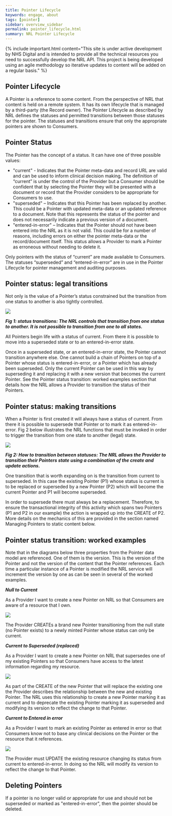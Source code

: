 ```yaml
---
title: Pointer Lifecycle
keywords: engage, about
tags: [pointer]
sidebar: overview_sidebar
permalink: pointer_lifecycle.html
summary: NRL Pointer Lifecycle
---
```


{% include important.html content="This site is under active development by NHS Digital and is intended to provide all the technical resources you need to successfully develop the NRL API. This project is being developed using an agile methodology so iterative updates to content will be added on a regular basis." %}

## Pointer Lifecycle ##

A Pointer is a reference to some content. From the perspective of NRL that content is held on a remote system. It has its own lifecycle that is managed by a third-party (the Record owner). The Pointer Lifecycle as described by NRL defines the statuses and permitted transitions between those statuses for the pointer. The statuses and transitions ensure that only the appropriate pointers are shown to Consumers. 

## Pointer Status ##

The Pointer has the concept of a status. It can have one of three possible values: 
- "current" - Indicates that the Pointer meta-data and record URL are valid and can be used to inform clinical decision making. The definition of “current” is under the control of the Provider but a Consumer should be confident that by selecting the Pointer they will be presented with a document or record that the Provider considers to be appropriate for Consumers to use.
- "superseded" – Indicates that this Pointer has been replaced by another. This could be a Pointer with updated meta-data or an updated reference to a document. Note that this represents the status of the pointer and does not necessarily indicate a previous version of a document.  
- "entered-in-error" – Indicates that the Pointer should not have been entered into the NRL as it is not valid. This could be for a number of reasons, including errors on either the pointer meta-data or the record/document itself. This status allows a Provider to mark a Pointer as erroneous without needing to delete it.

Only pointers with the status of “current” are made available to Consumers. The statuses “superseded” and “entered-in-error” are in use in the Pointer Lifecycle for pointer management and auditing purposes. 

## Pointer status: legal transitions ##

Not only is the value of a Pointer’s status constrained but the transition from one status to another is also tightly controlled.

<img src="images/pointers/pointer_transitions.png">

***Fig 1: status transitions: The NRL controls that transition from one status to another. It is not possible to transition from one to all states.***

All Pointers begin life with a status of current. From there it is possible to move into a superseded state or to an entered-in-error state.

Once in a superseded state, or an entered-in-error state, the Pointer cannot transition anywhere else. One cannot build a chain of Pointers on top of a Pointer whose status is entered-in-error, or a Pointer which has already been superseded. Only the current Pointer can be used in this way by superseding it and replacing it with a new version that becomes the current Pointer. See the Pointer status transition: worked examples section that details how the NRL allows a Provider to transition the status of their Pointers.

## Pointer status: making transitions ##

When a Pointer is first created it will always have a status of current. 
From there it is possible to supersede that Pointer or to mark it as entered-in-error. Fig 2 below illustrates the NRL functions that must be invoked in order to trigger the transition from one state to another (legal) state.

<img src="images/pointers/pointer_transitions2.png">

***Fig 2: How to transition between statuses: The NRL allows the Provider to transition their Pointers state using a combination 
of the create and update actions.***

One transition that is worth expanding on is the transition from current to superseded. In this case the existing Pointer (P1) whose status is current is to be replaced or superseded by a new Pointer (P2) which will become the current Pointer and P1 will become superseded. 

In order to supersede there must always be a replacement. Therefore, to ensure the transactional integrity of this activity which spans 
two Pointers (P1 and P2 in our example) the action is wrapped up into the CREATE of P2. More details on the mechanics of this are provided 
in the section named Managing Pointers to static content below.

## Pointer status transition: worked examples ##

Note that in the diagrams below three properties from the Pointer data model are referenced. One of them is the version. 
This is the version of the Pointer and not the version of the content that the Pointer references. 
Each time a particular instance of a Pointer is modified the NRL service will increment the version by one as can be seen in several of the worked examples.

***Null to Current***

As a Provider I want to create a new Pointer on NRL so that Consumers are aware of a resource that I own.

<img src="images/pointers/pointer_transitions3.png">

The Provider CREATEs a brand new Pointer transitioning from the null state (no Pointer exists) to a newly minted Pointer whose status can only be current.

***Current to Superseded (replaced)***

As a Provider I want to create a new Pointer on NRL that supersedes one of my existing Pointers so that Consumers have access to the latest 
information regarding my resource.

<img src="images/pointers/pointer_transitions4.png">

As part of the CREATE of the new Pointer that will replace the existing one the Provider describes the relationship between the 
new and existing Pointer. The NRL uses this relationship to create a new Pointer marking it as current and to deprecate the existing 
Pointer marking it as superseded and modifying its version to reflect the change to that Pointer.

***Current to Entered in error***

As a Provider I want to mark an existing Pointer as entered in error so that Consumers know not to base any clinical decisions 
on the Pointer or the resource that it references.

<img src="images/pointers/pointer_transitions5.png">

The Provider must UPDATE the existing resource changing its status from current to entered-in-error. In doing so the NRL will modify its version to reflect the change to that Pointer.

## Deleting Pointers ##

If a pointer is no longer valid or appropriate for use and should not be superseded or marked as "entered-in-error", then the pointer should be deleted.

